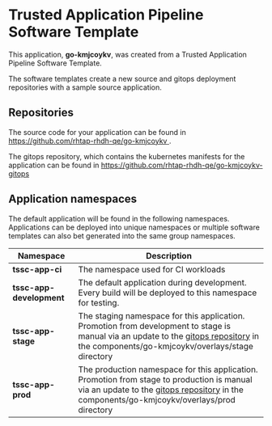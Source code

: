 # Trusted Application Pipeline Software Template

This application, **go-kmjcoykv**, was created from a Trusted Application Pipeline Software Template.

The software templates create a new source and gitops deployment repositories with a sample source application. 

## Repositories

The source code for your application can be found in [https://github.com/rhtap-rhdh-qe/go-kmjcoykv ](https://github.com/rhtap-rhdh-qe/go-kmjcoykv ).
 
The gitops repository, which contains the kubernetes manifests for the application can be found in 
[https://github.com/rhtap-rhdh-qe/go-kmjcoykv-gitops ](https://github.com/rhtap-rhdh-qe/go-kmjcoykv-gitops ) 

## Application namespaces 

The default application will be found in the following namespaces. Applications can be deployed into unique namespaces or multiple software templates can also bet generated into the same group namespaces.  

|  Namespace   |  Description   |  
| -------- | -------- |
| **tssc-app-ci** | The namespace used for CI workloads |
| **tssc-app-development** | The default application during development. Every build will be deployed to this namespace for testing. |
| **tssc-app-stage** | The staging namespace for this application. Promotion from development to stage is manual via an update to the [gitops repository](https://github.com/rhtap-rhdh-qe/go-kmjcoykv-gitops ) in the components/go-kmjcoykv/overlays/stage directory |
| **tssc-app-prod** | The production namespace for this application. Promotion from stage to production is manual via an update to the [gitops repository](https://github.com/rhtap-rhdh-qe/go-kmjcoykv-gitops ) in the components/go-kmjcoykv/overlays/prod directory |